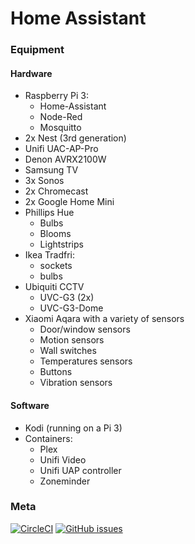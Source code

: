 # Home Assistant

### Equipment

#### Hardware

 - Raspberry Pi 3:
   - Home-Assistant
   - Node-Red
   - Mosquitto
 - 2x Nest (3rd generation)
 - Unifi UAC-AP-Pro
 - Denon AVRX2100W
 - Samsung TV
 - 3x Sonos
 - 2x Chromecast
 - 2x Google Home Mini
 - Phillips Hue
   - Bulbs
   - Blooms
   - Lightstrips
 - Ikea Tradfri:
   - sockets
   - bulbs
 - Ubiquiti CCTV
   - UVC-G3 (2x)
   - UVC-G3-Dome
 - Xiaomi Aqara with a variety of sensors
   - Door/window sensors
   - Motion sensors
   - Wall switches
   - Temperatures sensors
   - Buttons
   - Vibration sensors

#### Software

 - Kodi (running on a Pi 3)
 - Containers:
   - Plex
   - Unifi Video
   - Unifi UAP controller
   - Zoneminder

### Meta

[![CircleCI](https://img.shields.io/circleci/build/gh/glitchcrab/homeassistant?style=for-the-badge&logo=appveyor)](https://circleci.com/gh/glitchcrab/homeassistant/tree/master)
[![GitHub issues](https://img.shields.io/github/issues/glitchcrab/homeassistant?style=for-the-badge&logo=appveyor)](https://github.com/glitchcrab/homeassistant/issues)
